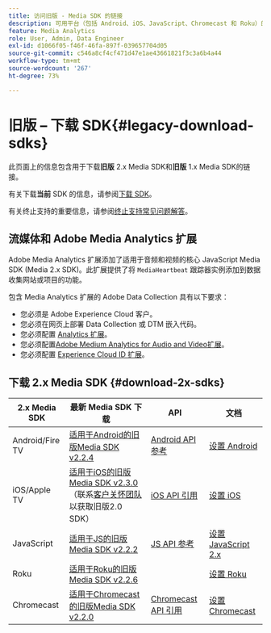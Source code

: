 ```yaml
---
title: 访问旧版 - Media SDK 的链接
description: 可用平台（包括 Android、iOS、JavaScript、Chromecast 和 Roku）的旧版 SDK 下载链接。
feature: Media Analytics
role: User, Admin, Data Engineer
exl-id: d1066f05-f46f-46fa-897f-039657704d05
source-git-commit: c546a8cf4cf471d47e1ae43661821f3c3a6b4a44
workflow-type: tm+mt
source-wordcount: '267'
ht-degree: 73%

---
```


# 旧版 – 下载 SDK{#legacy-download-sdks}

此页面上的信息包含用于下载&#x200B;**旧版** 2.x Media SDK和&#x200B;**旧版** 1.x Media SDK的链接。

有关下载&#x200B;**当前** SDK 的信息，请参阅[下载 SDK](/help/getting-started/download-sdks.md)。

有关终止支持的重要信息，请参阅[终止支持常见问题解答](/help/additional-resources/end-of-support-faqs.md)。

## 流媒体和 Adobe Media Analytics 扩展

Adobe Media Analytics 扩展添加了适用于音频和视频的核心 JavaScript Media SDK (Media 2.x SDK)。此扩展提供了将 `MediaHeartbeat` 跟踪器实例添加到数据收集网站或项目的功能。

包含 Media Analytics 扩展的 Adobe Data Collection 具有以下要求：
* 您必须是 Adobe Experience Cloud 客户。
* 您必须在网页上部署 Data Collection 或 DTM 嵌入代码。
* 您必须配置 [Analytics 扩展](https://experienceleague.adobe.com/docs/experience-platform/tags/extensions/adobe/analytics/overview.html?lang=zh-Hans)。
* 您必须配置[Adobe Medium Analytics for Audio and Video扩展](https://experienceleague.adobe.com/docs/experience-platform/tags/extensions/client/media-analytics/overview.html?lang=zh-Hans)。
* 您必须配置 [Experience Cloud ID 扩展](https://experienceleague.adobe.com/docs/experience-platform/tags/extensions/adobe/id-service/overview.html?lang=zh-Hans)。

## 下载 2.x Media SDK {#download-2x-sdks}

| 2.x Media SDK | 最新 Media SDK 下载 |  API   |  文档  |
| --- | --- | --- | --- |
| Android/Fire TV | [适用于Android的旧版Media SDK v2.2.4](https://github.com/Adobe-Marketing-Cloud/media-sdks/releases/tag/android-v2.2.4) | [Android API 参考](https://adobe-marketing-cloud.github.io/media-sdks/reference/android/) | [设置 Android](/help/legacy/media-sdk/setup/set-up-android.md) |
| iOS/Apple TV | [适用于iOS的旧版Media SDK v2.3.0](https://github.com/Adobe-Marketing-Cloud/media-sdks/releases/tag/ios-v2.3.0)（联系[客户关怀团队](https://helpx.adobe.com/cn/marketing-cloud/contact-support.html)以获取旧版2.0 SDK） | [iOS API 引用](https://adobe-marketing-cloud.github.io/media-sdks/reference/ios/) | [设置 iOS](/help/legacy/media-sdk/setup/set-up-ios.md) |
| JavaScript | [适用于JS的旧版Media SDK v2.2.2](https://github.com/Adobe-Marketing-Cloud/media-sdks/releases/tag/js-v2.2.2) | [JS API 参考](https://adobe-marketing-cloud.github.io/media-sdks/reference/javascript/) | [设置 JavaScript 2.x](/help/legacy/media-sdk/setup/setup-javascript/set-up-js-2.md) |
| Roku | [适用于Roku的旧版Media SDK v2.2.6](https://github.com/Adobe-Marketing-Cloud/media-sdks/releases/tag/roku-v2.2.6) | | [设置 Roku](/help/implementation/media-sdk/setup/set-up-roku.md) |
| Chromecast | [适用于Chromecast的旧版Media SDK v2.2.0](https://github.com/Adobe-Marketing-Cloud/media-sdks/releases/tag/chromecast-v2.2.0) | [Chromecast API 引用](https://adobe-marketing-cloud.github.io/media-sdks/reference/chromecast/) | [设置 Chromecast](/help/implementation/media-sdk/setup/set-up-chromecast.md) |
